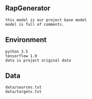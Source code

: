 ## RapGenerator

    this model is our project base model
    model is full of comments.

## Environment

    python 3.5
    tensorflow 1.9
    data is project original data

## Data
  
    data/sources.txt
    data/targetx.txt

